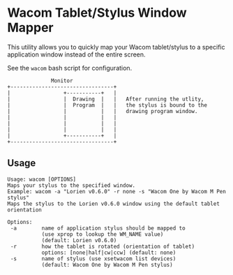 # Wacom Tablet/Stylus Window Mapper

This utility allows you to quickly map your Wacom tablet/stylus to a specific
application window instead of the entire screen.

See the `wacom` bash script for configuration.

```text
              Monitor
+---------------------------------+
|                 +-----------+   |
|                 |  Drawing  |   |   After running the utlity,
|                 |  Program  |   |   the stylus is bound to the
|                 |           |   |   drawing program window.
|                 |           |   |
|                 |           |   |
|                 |           |   |
|                 +-----------+   |
+---------------------------------+
```

## Usage

```text
Usage: wacom [OPTIONS]
Maps your stylus to the specified window.
Example: wacom -a "Lorien v0.6.0" -r none -s "Wacom One by Wacom M Pen stylus"
Maps the stylus to the Lorien v0.6.0 window using the default tablet orientation

Options:
 -a        name of application stylus should be mapped to
           (use xprop to lookup the WM_NAME value)
           (default: Lorien v0.6.0)
 -r        how the tablet is rotated (orientation of tablet)
           options: [none|half|cw|ccw] (default: none)
 -s        name of stylus (use xsetwacom list devices)
           (default: Wacom One by Wacom M Pen stylus)
```
